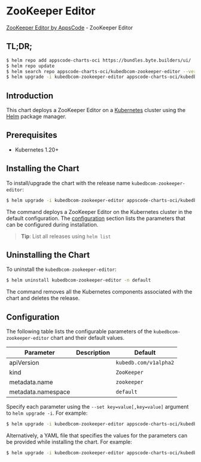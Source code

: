 # ZooKeeper Editor

[ZooKeeper Editor by AppsCode](https://byte.builders) - ZooKeeper Editor

## TL;DR;

```bash
$ helm repo add appscode-charts-oci https://bundles.byte.builders/ui/
$ helm repo update
$ helm search repo appscode-charts-oci/kubedbcom-zookeeper-editor --version=v0.4.18
$ helm upgrade -i kubedbcom-zookeeper-editor appscode-charts-oci/kubedbcom-zookeeper-editor -n default --create-namespace --version=v0.4.18
```

## Introduction

This chart deploys a ZooKeeper Editor on a [Kubernetes](http://kubernetes.io) cluster using the [Helm](https://helm.sh) package manager.

## Prerequisites

- Kubernetes 1.20+

## Installing the Chart

To install/upgrade the chart with the release name `kubedbcom-zookeeper-editor`:

```bash
$ helm upgrade -i kubedbcom-zookeeper-editor appscode-charts-oci/kubedbcom-zookeeper-editor -n default --create-namespace --version=v0.4.18
```

The command deploys a ZooKeeper Editor on the Kubernetes cluster in the default configuration. The [configuration](#configuration) section lists the parameters that can be configured during installation.

> **Tip**: List all releases using `helm list`

## Uninstalling the Chart

To uninstall the `kubedbcom-zookeeper-editor`:

```bash
$ helm uninstall kubedbcom-zookeeper-editor -n default
```

The command removes all the Kubernetes components associated with the chart and deletes the release.

## Configuration

The following table lists the configurable parameters of the `kubedbcom-zookeeper-editor` chart and their default values.

|     Parameter      | Description |             Default              |
|--------------------|-------------|----------------------------------|
| apiVersion         |             | <code>kubedb.com/v1alpha2</code> |
| kind               |             | <code>ZooKeeper</code>           |
| metadata.name      |             | <code>zookeeper</code>           |
| metadata.namespace |             | <code>default</code>             |


Specify each parameter using the `--set key=value[,key=value]` argument to `helm upgrade -i`. For example:

```bash
$ helm upgrade -i kubedbcom-zookeeper-editor appscode-charts-oci/kubedbcom-zookeeper-editor -n default --create-namespace --version=v0.4.18 --set apiVersion=kubedb.com/v1alpha2
```

Alternatively, a YAML file that specifies the values for the parameters can be provided while
installing the chart. For example:

```bash
$ helm upgrade -i kubedbcom-zookeeper-editor appscode-charts-oci/kubedbcom-zookeeper-editor -n default --create-namespace --version=v0.4.18 --values values.yaml
```
